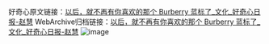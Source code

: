 好奇心原文链接：[以后，就不再有你喜欢的那个 Burberry 蓝标了_文化_好奇心日报-赵慧](https://www.qdaily.com/articles/595.html)
WebArchive归档链接：[以后，就不再有你喜欢的那个 Burberry 蓝标了_文化_好奇心日报-赵慧](http://web.archive.org/web/20170920012327/http://www.qdaily.com/articles/595.html)
![image](http://ww3.sinaimg.cn/large/007d5XDply1g3v43abobdj30u03w41kx)